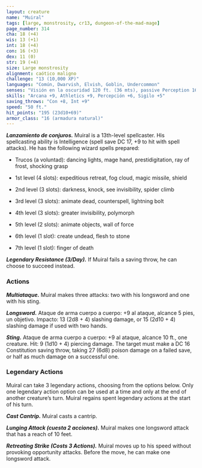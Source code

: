 ```yaml
---
layout: creature
name: "Muiral"
tags: [large, monstrosity, cr13, dungeon-of-the-mad-mage]
page_number: 314
cha: 18 (+4)
wis: 13 (+1)
int: 18 (+4)
con: 16 (+3)
dex: 11 (0)
str: 19 (+4)
size: Large monstrosity
alignment: caótico maligno
challenge: "13 (10,000 XP)"
languages: "Común, Dwarvish, Elvish, Goblin, Undercommon"
senses: "Visión en la oscuridad 120 ft. (36 mts), passive Perception 16"
skills: "Arcana +9, Athletics +9, Percepción +6, Sigilo +5"
saving_throws: "Con +8, Int +9"
speed: "50 ft."
hit_points: "195 (23d10+69)"
armor_class: "16 (armadura natural)"
---
```


***Lanzamiento de conjuros.*** Muiral is a 13th-level spellcaster. His spellcasting ability is Intelligence (spell save DC 17, +9 to hit with spell attacks). He has the following wizard spells prepared:

* Trucos (a voluntad): dancing lights, mage hand, prestidigitation, ray of frost, shocking grasp

* 1st level (4 slots): expeditious retreat, fog cloud, magic missile, shield

* 2nd level (3 slots): darkness, knock, see invisibility, spider climb

* 3rd level (3 slots): animate dead, counterspell, lightning bolt

* 4th level (3 slots): greater invisibility, polymorph

* 5th level (2 slots): animate objects, wall of force

* 6th level (1 slot): create undead, flesh to stone

* 7th level (1 slot): finger of death

***Legendary Resistance (3/Day).*** If Muiral fails a saving throw, he can choose to succeed instead.

### Actions

***Multiataque.*** Muiral makes three attacks: two with his longsword and one with his sting.

***Longsword.*** Ataque de arma cuerpo a cuerpo: +9 al ataque, alcance 5 pies, un objetivo. Impacto: 13 (2d8 + 4) slashing damage, or 15 (2d10 + 4) slashing damage if used with two hands.

***Sting.*** Ataque de arma cuerpo a cuerpo: +9 al ataque, alcance 10 ft., one creature. Hit: 9 (1d10 + 4) piercing damage. The target must make a DC 16 Constitution saving throw, taking 27 (6d8) poison damage on a failed save, or half as much damage on a successful one.

### Legendary Actions

Muiral can take 3 legendary actions, choosing from the options below. Only one legendary action option can be used at a time and only at the end of another creature’s turn. Muiral regains spent legendary actions at the start of his turn.

***Cast Cantrip.*** Muiral casts a cantrip.

***Lunging Attack (cuesta 2 acciones).*** Muiral makes one longsword attack that has a reach of 10 feet.

***Retreating Strike (Costs 3 Actions).*** Muiral moves up to his speed without provoking opportunity attacks. Before the move, he can make one longsword attack.